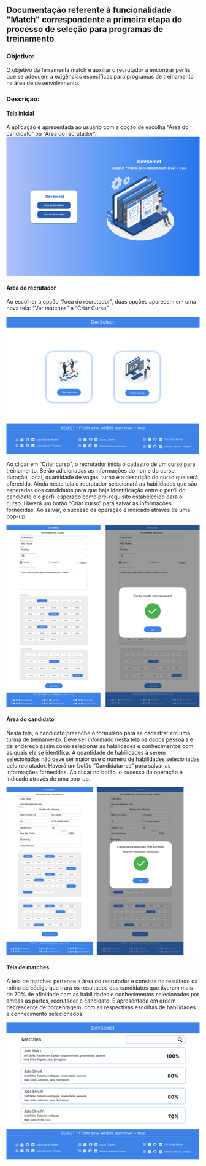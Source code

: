 ##  Documentação referente à funcionalidade "Match" correspondente a primeira etapa do processo de seleção para programas de treinamento

### Objetivo:
O objetivo da ferramenta match é auxiliar o recrutador a encontrar perfis que se adequem a exigências específicas para programas de treinamento na área de desenvolvimento.

### Descrição:

#### Tela inicial
A aplicação é apresentada ao usuário com a opção de escolha “Área do candidato” ou “Área do recrutador”.
![Tela inicial](https://github.com/Paula-Adriana/devselect/blob/main/Documentacao/Prototipos/Tela%20de%20inicio.png)

#### Área do recrutador
Ao escolher a opção “Área do recrutador”, duas opções aparecem em uma nova tela: “Ver matches” e “Criar Curso”. 

![inicio-recrutador](https://github.com/Paula-Adriana/devselect/blob/main/Documentacao/Prototipos/Tela%20de%20inicio%20do%20Recrutador.png)


Ao clicar em “Criar curso”, o recrutador inicia o cadastro de um curso para treinamento. Serão adicionadas as informações do nome do curso, duração, local, quantidade de vagas, turno e a descrição do curso que será oferecido. Ainda nesta tela o recrutador selecionará as habilidades que são esperadas dos candidatos para que haja identificação entre o perfil do candidato e o perfil esperado como pré-requisito estabelecido para o curso. Haverá um botão “Criar curso” para salvar as informações fornecidas. Ao salvar, o sucesso da operação é indicado através de uma pop-up.  


![Tela recrutador](https://github.com/Paula-Adriana/devselect/blob/main/Documentacao/Prototipos/tela-recrutador.png)

#### Área do candidato
Nesta tela, o candidato preenche o formulário para se cadastrar em uma turma de treinamento. Deve ser informado nesta tela os dados pessoais e de endereço assim como selecionar as habilidades e conhecimentos com as quais ele se identifica. A quantidade de habilidades a serem selecionadas não deve ser maior que o número de habilidades selecionadas pelo recrutador. Haverá um botão “Candidatar-se” para salvar as informações fornecidas. Ao clicar no botão, o sucesso da operação é indicado através de uma pop-up.  

![tela-candidadto](https://github.com/Paula-Adriana/devselect/blob/main/Documentacao/Prototipos/tela-candidato.png)

#### Tela de matches
A tela de matches pertence a área do recrutador e consiste no resultado da rotina de código que trará os resultados dos candidatos que tiveram mais de 70% de afinidade com as habilidades e conhecimentos selecionados por ambas as partes, recrutador e candidato. 
É apresentada em ordem decrescente de porcentagem, com as respectivas escolhas de habilidades e conhecimento selecionados. 

![tela-matches](https://github.com/Paula-Adriana/devselect/blob/main/Documentacao/Prototipos/Tela%20dos%20matches.png)
 


